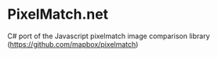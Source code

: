 # PixelMatch.net
C# port of the Javascript pixelmatch image comparison library (https://github.com/mapbox/pixelmatch)
